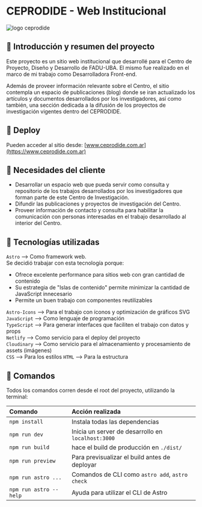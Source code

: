 # CEPRODIDE - Web Institucional

![logo ceprodide](https://res.cloudinary.com/dgixc3e9z/image/upload/v1678804701/website-ceprodide/metatags/metatags-ceprodide_kqoceq.png)

## 📌 Introducción y resumen del proyecto

Este proyecto es un sitio web institucional que desarrollé para el Centro de Proyecto, Diseño y Desarrollo de FADU-UBA. El mismo fue realizado en el marco de mi trabajo como Desarrolladora Front-end.

Además de proveer información relevante sobre el Centro, el sitio contempla un espacio de publicaciones (blog) donde se iran actualizado los artículos y documentos desarrollados por los investigadores, así como también, una sección dedicada a la difusión de los proyectos de investigación vigentes dentro del CEPRODIDE.

## 🚀 Deploy

Pueden acceder al sitio desde: [www.ceprodide.com.ar](https://www.ceprodide.com.ar)

## 🎯 Necesidades del cliente

- Desarrollar un espacio web que pueda servir como consulta y repositorio de los trabajos desarrollados por los investigadores que forman parte de este Centro de Investigación.
- Difundir las publicaciones y proyectos de investigación del Centro.
- Proveer información de contacto y consulta para habilitar la comunicación con personas interesadas en el trabajo desarrollado al interior del Centro.

## 🔨 Tecnologías utilizadas

`Astro` --> Como framework web.  
Se decidió trabajar con esta tecnología porque:

- Ofrece excelente performance para sitios web con gran cantidad de contenido
- Su estrategia de "Islas de contenido" permite minimizar la cantidad de JavaScript innecesario
- Permite un buen trabajo con componentes reutilizables

`Astro-Icons` --> Para el trabajo con íconos y optimización de gráficos SVG  
`JavaScript` --> Como lenguaje de programación  
`TypeScript` --> Para generar interfaces que faciliten el trabajo con datos y props  
`Netlify` --> Como servicio para el deploy del proyecto  
`Cloudinary` --> Como servicio para el almacenamiento y procesamiento de assets (imágenes)  
`CSS` --> Para los estilos
`HTML` --> Para la estructura

## 🧞 Comandos

Todos los comandos corren desde el root del proyecto, utilizando la terminal:

| Comando                | Acción realizada                                   |
| :--------------------- | :------------------------------------------------- |
| `npm install`          | Instala todas las dependencias                     |
| `npm run dev`          | Inicia un server de desarrollo en `localhost:3000` |
| `npm run build`        | hace el build de producción en `./dist/`           |
| `npm run preview`      | Para previsualizar el build antes de deployar      |
| `npm run astro ...`    | Comandos de CLI como `astro add`, `astro check`    |
| `npm run astro --help` | Ayuda para utilizar el CLI de Astro                |

